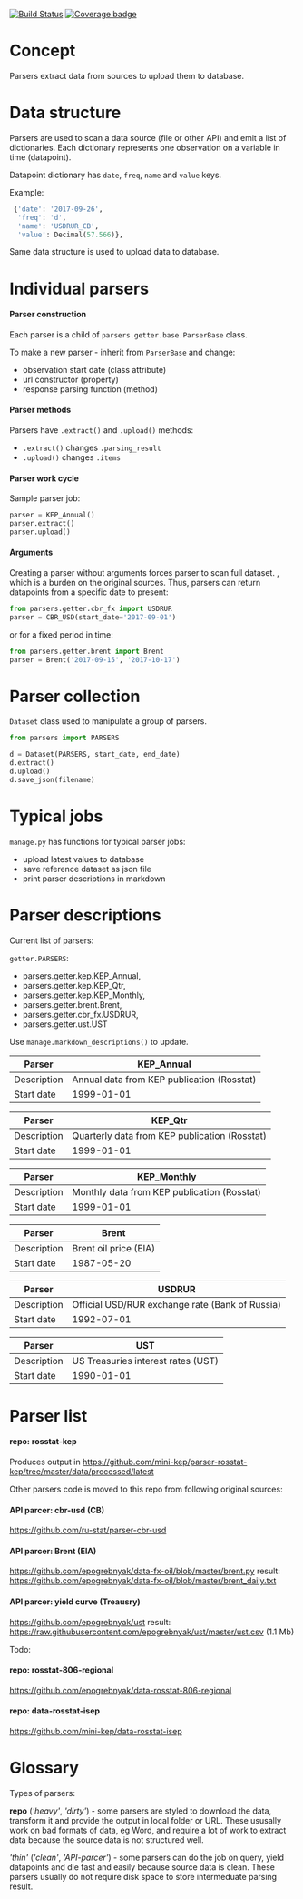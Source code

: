 [![Build Status](https://travis-ci.org/mini-kep/parsers.svg?branch=master)](https://travis-ci.org/mini-kep/parsers)
[![Coverage badge](https://codecov.io/gh/mini-kep/parsers/branch/master/graphs/badge.svg)](https://codecov.io/gh/mini-kep/parsers)

# Concept

Parsers extract data from sources to upload them to database. 

# Data structure

Parsers are used to scan a data source (file or other API) and emit a list of dictionaries.
Each dictionary represents one observation on a variable in time (datapoint).

Datapoint dictionary has `date`, `freq`, `name` and `value` keys. 

Example:

```python 
 {'date': '2017-09-26', 
  'freq': 'd', 
  'name': 'USDRUR_CB', 
  'value': Decimal(57.566)},
```

Same data structure is used to upload data to database.

# Individual parsers

#### Parser construction

Each parser is a child of `parsers.getter.base.ParserBase` class.

To make a new parser - inherit from `ParserBase` and change:
- observation start date (class attribute) 
- url constructor (property)
- response parsing function (method)

#### Parser methods

Parsers have `.extract()` and `.upload()` methods:
  - `.extract()` changes `.parsing_result`
  - `.upload()` changes `.items`

#### Parser work cycle 

Sample parser job:
```python
parser = KEP_Annual()
parser.extract()
parser.upload()
```

#### Arguments

Creating a parser without arguments forces parser to scan full dataset.
, which is a burden on the original sources. Thus, parsers can return 
datapoints from a specific date to present: 

```python
from parsers.getter.cbr_fx import USDRUR
parser = CBR_USD(start_date='2017-09-01')
```

or for a fixed period in time:

```python
from parsers.getter.brent import Brent
parser = Brent('2017-09-15', '2017-10-17')
```

# Parser collection 

```Dataset``` class used to manipulate a group of parsers.

```python
from parsers import PARSERS

d = Dataset(PARSERS, start_date, end_date) 
d.extract()
d.upload()
d.save_json(filename)
```

# Typical jobs

`manage.py` has functions for typical parser jobs:
   - upload latest values to database 
   - save reference dataset as json file
   - print parser descriptions in markdown 
   
# Parser descriptions

Current list of parsers:

`getter.PARSERS`:

 - parsers.getter.kep.KEP_Annual,
 - parsers.getter.kep.KEP_Qtr,
 - parsers.getter.kep.KEP_Monthly,
 - parsers.getter.brent.Brent,
 - parsers.getter.cbr_fx.USDRUR,
 - parsers.getter.ust.UST

Use ```manage.markdown_descriptions()``` to update. 

| Parser | KEP_Annual |
| ------ | ---------- |
| Description | Annual data from KEP publication (Rosstat) |
| Start date | 1999-01-01 |

| Parser | KEP_Qtr |
| ------ | ------- |
| Description | Quarterly data from KEP publication (Rosstat) |
| Start date | 1999-01-01 |

| Parser | KEP_Monthly |
| ------ | ----------- |
| Description | Monthly data from KEP publication (Rosstat) |
| Start date | 1999-01-01 |

| Parser | Brent |
| ------ | ----- |
| Description | Brent oil price (EIA) |
| Start date | 1987-05-20 |

| Parser | USDRUR |
| ------ | ------ |
| Description | Official USD/RUR exchange rate (Bank of Russia) |
| Start date | 1992-07-01 |

| Parser | UST |
| ------ | --- |
| Description | US Treasuries interest rates (UST) |
| Start date | 1990-01-01 |


Parser list
===========

#### repo: rosstat-kep
Produces output in <https://github.com/mini-kep/parser-rosstat-kep/tree/master/data/processed/latest>

Other parsers code is moved to this repo from following original sources:

#### API parcer: cbr-usd (CB)
<https://github.com/ru-stat/parser-cbr-usd>

#### API parcer: Brent (EIA)
<https://github.com/epogrebnyak/data-fx-oil/blob/master/brent.py>
result: <https://github.com/epogrebnyak/data-fx-oil/blob/master/brent_daily.txt>

#### API parcer: yield curve (Treausry)
<https://github.com/epogrebnyak/ust>
result: <https://raw.githubusercontent.com/epogrebnyak/ust/master/ust.csv> (1.1 Mb)


Todo:

#### repo: rosstat-806-regional
<https://github.com/epogrebnyak/data-rosstat-806-regional>

#### repo: data-rosstat-isep
<https://github.com/mini-kep/data-rosstat-isep>


Glossary
========

Types of parsers:

**repo** (*'heavy'*, *'dirty'*) - some parsers are styled to download the data, transform it and provide the output in local folder or URL. These ususally work on bad formats of data, eg Word, and require a lot of work to extract data because the source data is not structured well. 

*'thin'* (*'clean'*, *'API-parcer'*) - some parsers can do the job on query, yield datapoints and die fast and easily because source data is clean. These parsers usually do not require disk space to store intermeduate parsing result. 

